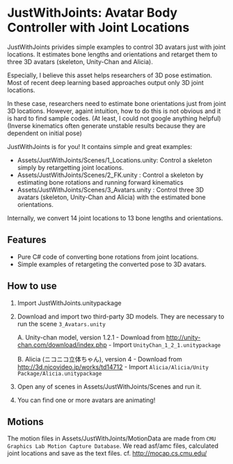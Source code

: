 # JustWithJoints: Avatar Body Controller with Joint Locations

JustWithJoints privides simple examples to control 3D avatars just with joint locations.
It estimates bone lengths and orientations and retarget them to three 3D avatars (skeleton, Unity-Chan and Alicia).

Especially, I believe this asset helps researchers of 3D pose estimation.
Most of recent deep learning based approaches output only 3D joint locations.

In these case, researchers need to estimate bone orientations just from joint 3D locations.
However, againt intuition, how to do this is not obvious and it is hard to find sample codes.
(At least, I could not google anything helpful)
(Inverse kinematics often generate unstable results because they are dependent on initial pose)

JustWithJoints is for you! It contains simple and great examples:
- Assets/JustWithJoints/Scenes/1_Locations.unity: Control a skeleton simply by retargetting joint locations.
- Assets/JustWithJoints/Scenes/2_FK.unity       : Control a skeleton by estimating bone rotations and running forward kinematics
- Assets/JustWithJoints/Scenes/3_Avatars.unity  : Control three 3D avatars (skeleton, Unity-Chan and Alicia) with the estimated bone orientations.

Internally, we convert 14 joint locations to 13 bone lengths and orientations.


## Features
- Pure C# code of converting bone rotations from joint locations.
- Simple examples of retargeting the converted pose to 3D avatars.


## How to use

1. Import JustWithJoints.unitypackage

2. Download and import two third-party 3D models.
   They are necessary to run the scene `3_Avatars.unity`

    A. Unity-chan model, version 1.2.1
       - Download from http://unity-chan.com/download/index.php
       - Import `UnityChan_1_2_1.unitypackage`

    B. Alicia (ニコニコ立体ちゃん), version 4
       - Download from http://3d.nicovideo.jp/works/td14712
       - Import `Alicia/Alicia/Unity Package/Alicia.unitypackage`

3. Open any of scenes in Assets/JustWithJoints/Scenes and run it.

4. You can find one or more avatars are animating!


## Motions

The motion files in Assets/JustWithJoints/MotionData are made from `CMU Graphics Lab Motion Capture Database`.
We read asf/amc files, calculated joint locations and save as the text files.
cf. http://mocap.cs.cmu.edu/